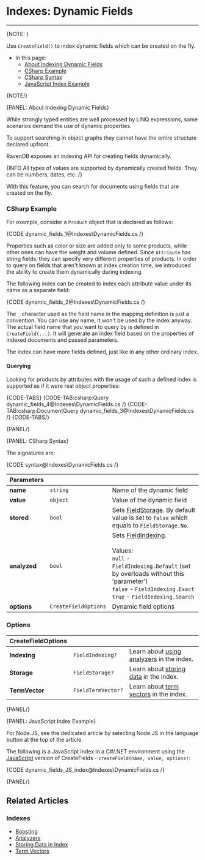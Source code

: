 # Indexes: Dynamic Fields
---

{NOTE: }

Use `CreateField()` to index dynamic fields which can be created on the fly. 

* In this page:
   * [About Indexing Dynamic Fields](../indexes/using-dynamic-fields#about-indexing-dynamic-fields)
   * [CSharp Example](../indexes/using-dynamic-fields#csharp-example)
   * [CSharp Syntax](../indexes/using-dynamic-fields#csharp-syntax)
   * [JavaScript Index Example](../indexes/using-dynamic-fields#javascript-index-example)

{NOTE/}

{PANEL: About Indexing Dynamic Fields}

While strongly typed entities are well processed by LINQ expressions, some scenarios demand the use of dynamic properties. 

To support searching in object graphs they cannot have the entire structure declared upfront. 

RavenDB exposes an indexing API for creating fields dynamically.

{INFO All types of values are supported by dynamically created fields. They can be numbers, dates, etc. /}

With this feature, you can search for documents using fields that are created on the fly. 

### CSharp Example

For example, consider a `Product` object that is declared as follows:

{CODE dynamic_fields_1@Indexes\DynamicFields.cs /}

Properties such as color or size are added only to some products, while other ones can have the weight and volume defined. 
Since `Attribute` has string fields, they can specify very different properties of products.
In order to query on fields that aren't known at index creation time, we introduced the ability to create them dynamically during indexing.

The following index can be created to index each attribute value under its name as a separate field:

{CODE dynamic_fields_2@Indexes\DynamicFields.cs /}

The `_` character used as the field name in the mapping definition is just a convention. 
You can use any name, it won't be used by the index anyway. The actual field name
that you want to query by is defined in `CreateField(...)`. 
It will generate an index field based on the properties of indexed documents and passed parameters. 

The index can have more fields defined, just like in any other ordinary index.

#### Querying

Looking for products by attributes with the usage of such a defined index is supported as if it were real object properties:

{CODE-TABS}
{CODE-TAB:csharp:Query dynamic_fields_4@Indexes\DynamicFields.cs /}
{CODE-TAB:csharp:DocumentQuery dynamic_fields_3@Indexes\DynamicFields.cs /}
{CODE-TABS/}

{PANEL/}

{PANEL: CSharp Syntax}

The signatures are:

{CODE syntax@Indexes\DynamicFields.cs /}

| Parameters | | |
| ------------- | ------------- | ----- |
| **name** | `string` | Name of the dynamic field |
| **value** | `object` | Value of the dynamic field |
| **stored** | `bool` | Sets [FieldStorage](../indexes/storing-data-in-index). By default value is set to `false` which equals to `FieldStorage.No`. |
| **analyzed** | `bool` | Sets [FieldIndexing](../indexes/using-analyzers).<br/><br/>Values:<br/>`null` - `FieldIndexing.Default` (set by overloads without this 'parameter')<br/>`false` - `FieldIndexing.Exact`<br/>`true` - `FieldIndexing.Search` |
| **options** | `CreateFieldOptions` | Dynamic field options |

### Options

| CreateFieldOptions | | |
| ------------- | ------------- | ----- |
| **Indexing** | `FieldIndexing?` | Learn about [using analyzers](../indexes/using-analyzers) in the index. |
| **Storage** | `FieldStorage?` | Learn about [storing data](../indexes/storing-data-in-index) in the index. |
| **TermVector** | `FieldTermVector?` | Learn about [term vectors](../indexes/using-term-vectors) in the index. |

{PANEL/}

{PANEL: JavaScript Index Example}

For Node.JS, see the dedicated article by selecting Node.JS in the language button at the top of the article. 

The following is a JavaScript index in a C#/.NET environment using the [JavaScript](../indexes/javascript-indexes) version of CreateFields - `createField(name, value, options)`:

{CODE dynamic_fields_JS_index@Indexes\DynamicFields.cs /}

{PANEL/}

## Related Articles

### Indexes

- [Boosting](../indexes/boosting)
- [Analyzers](../indexes/using-analyzers)
- [Storing Data in Index](../indexes/storing-data-in-index)
- [Term Vectors](../indexes/using-term-vectors)
